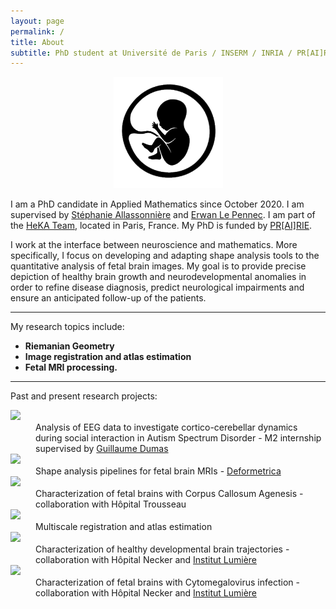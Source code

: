 ```yaml
---
layout: page
permalink: /
title: About
subtitle: PhD student at Université de Paris / INSERM / INRIA / PR[AI]RIE Institute
---
```


<div align="center"><img src="/assets/img/fetus_gif.gif" alt="drawing" width="175"/></div>

I am a PhD candidate in Applied Mathematics since October 2020. I am supervised by [Stéphanie Allassonnière](https://sites.google.com/site/stephanieallassonniere/) and [Erwan Le Pennec](http://www.cmap.polytechnique.fr/~lepennec/fr/). I am part of the [HeKA Team](https://team.inria.fr/heka/), located in Paris, France. My PhD is funded by [PR[AI]RIE](https://prairie-institute.fr/).

I work at the interface between neuroscience and mathematics. More specifically, I focus on developing and adapting shape analysis tools to the quantitative analysis of fetal brain images. My goal is to provide precise depiction of healthy brain growth and neurodevelopmental anomalies in order to refine disease diagnosis, predict neurological impairments and ensure an anticipated follow-up of the patients.

_________________

My research topics include:

- **Riemanian Geometry**
- **Image registration and atlas estimation**
- **Fetal MRI processing.**

_________________

Past and present research projects:

<dl>
<dt><img src="https://img.shields.io/badge/2020-02b57f.svg"></dt>
<dd> Analysis of EEG data to investigate cortico-cerebellar dynamics during social interaction in Autism Spectrum Disorder - M2 internship supervised by 
   <a href="https://www.extrospection.eu">Guillaume Dumas</a></dd>
   
  <dt><img src="https://img.shields.io/badge/2021-00a19e.svg"></dt>
<dd> Shape analysis pipelines for fetal brain MRIs - <a href="https://www.deformetrica.org/">Deformetrica</a></dd>
   
   <dt><img src="https://img.shields.io/badge/2021-00a19e.svg"></dt>
<dd> Characterization of fetal brains with Corpus Callosum Agenesis - collaboration with Hôpital Trousseau</dd>
   
   <dt><img src="https://img.shields.io/badge/2021-00a19e.svg"></dt>
<dd> Multiscale registration and atlas estimation</dd>
   
   <dt><img src="https://img.shields.io/badge/2022-118ab2.svg"></dt>
<dd> Characterization of healthy developmental brain trajectories - collaboration with Hôpital Necker and <a href="http://fondation-lumiere.org/">Institut Lumière</a></dd>
  <dt><img src="https://img.shields.io/badge/2022-118ab2.svg"></dt>
<dd> Characterization of fetal brains with Cytomegalovirus infection - collaboration with Hôpital Necker and <a href="http://fondation-lumiere.org/">Institut Lumière</a>
   </dd>
   
   
</dl>
